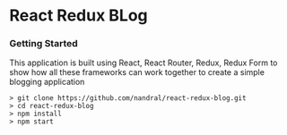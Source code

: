 # React Redux BLog


### Getting Started

This application is built using React, React Router, Redux, Redux Form to show how all these frameworks can work together to create a simple blogging application

```
> git clone https://github.com/nandral/react-redux-blog.git
> cd react-redux-blog
> npm install
> npm start
```
